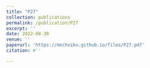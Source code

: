 ```yaml
---
title: "P27"
collection: publications
permalink: /publication/P27
excerpt: ''
date: 2022-08-30
venue: ''
paperurl: 'https://mechviku.github.io/files/P27.pdf'
citation: #''

---
```


[Download paper here]: (https://mechviku.github.io/files/P27.pdf)






